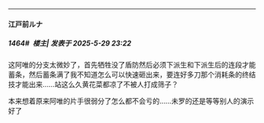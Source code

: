 ﻿
*****

####  江戸前ルナ  
##### 1464#         楼主| 发表于 2025-5-29 23:22

这阿唯的分支太微妙了，首先牺牲没了盾防然后必须下派生和下派生后的连段才能蓄条，然后蓄条满了我不知道怎么可以快速砸出来，要连好多刀那个消耗条的终结技才能出来……站这么久黄花菜都凉了不被人打成筛子？

本来想着原来阿唯的片手很弱分了怎么都不会亏的……未罗的还是等等别人的演示好了

